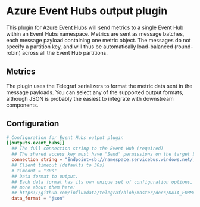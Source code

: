 # Azure Event Hubs output plugin

This plugin for [Azure Event Hubs](https://azure.microsoft.com/en-gb/services/event-hubs/) will send metrics to a single Event Hub within an Event Hubs namespace. Metrics are sent as message batches, each message payload containing one metric object. The messages do not specify a partition key, and will thus be automatically load-balanced (round-robin) across all the Event Hub partitions.

## Metrics

The plugin uses the Telegraf serializers to format the metric data sent in the message payloads. You can select any of the supported output formats, although JSON is probably the easiest to integrate with downstream components.

## Configuration

```toml
# Configuration for Event Hubs output plugin
[[outputs.event_hubs]]
  ## The full connection string to the Event Hub (required)
  ## The shared access key must have "Send" permissions on the target Event Hub.
  connection_string = "Endpoint=sb://namespace.servicebus.windows.net/;SharedAccessKeyName=RootManageSharedAccessKey;SharedAccessKey=superSecret1234=;EntityPath=hubName"
  ## Client timeout (defaults to 30s)
  # timeout = "30s"
  ## Data format to output.
  ## Each data format has its own unique set of configuration options, read
  ## more about them here:
  ## https://github.com/influxdata/telegraf/blob/master/docs/DATA_FORMATS_OUTPUT.md
  data_format = "json"
```
